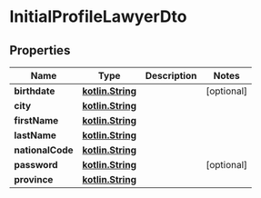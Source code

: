 # InitialProfileLawyerDto

## Properties
Name | Type | Description | Notes
------------ | ------------- | ------------- | -------------
**birthdate** | [**kotlin.String**](.md) |  |  [optional]
**city** | [**kotlin.String**](.md) |  | 
**firstName** | [**kotlin.String**](.md) |  | 
**lastName** | [**kotlin.String**](.md) |  | 
**nationalCode** | [**kotlin.String**](.md) |  | 
**password** | [**kotlin.String**](.md) |  |  [optional]
**province** | [**kotlin.String**](.md) |  | 
